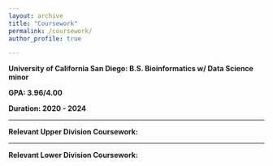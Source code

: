 ```yaml
---
layout: archive
title: "Coursework"
permalink: /coursework/
author_profile: true

---
```


**University of California San Diego: B.S. Bioinformatics w/ Data Science minor** 

**GPA: 3.96/4.00**

**Duration: 2020 - 2024**

---

**Relevant Upper Division Coursework:**

---

**Relevant Lower Division Coursework:**


